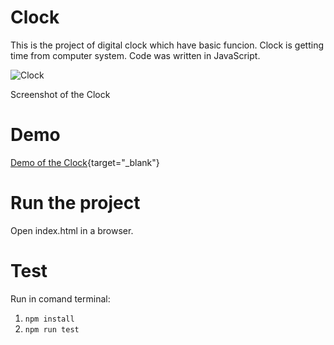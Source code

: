# Clock

This is the project of digital clock which have basic funcion. Clock is getting time from computer system. Code was written in JavaScript.

![Clock](https://user-images.githubusercontent.com/64979490/182033234-96c53ba2-86f1-4a5c-b5a4-4a9e6e76acd8.jpg)

Screenshot of the Clock


# Demo

[Demo of the Clock](https://firstdigitalclock.netlify.app/){target="_blank"}

# Run the project

Open index.html in a browser.
  
# Test

Run in comand terminal:

1. `npm install`
2. `npm run test`
